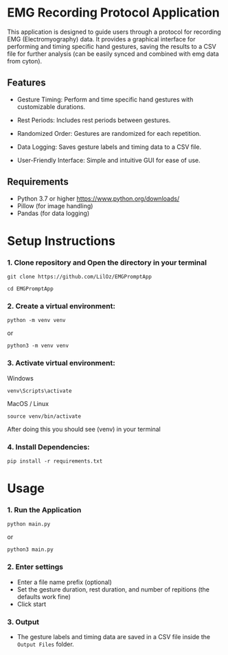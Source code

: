 # EMG Recording Protocol Application

This application is designed to guide users through a protocol for recording EMG (Electromyography) data. It provides a graphical interface for performing and timing specific hand gestures, saving the results to a CSV file for further analysis (can be easily synced and combined with emg data from cyton).

## Features

- Gesture Timing: Perform and time specific hand gestures with customizable durations.

- Rest Periods: Includes rest periods between gestures.

- Randomized Order: Gestures are randomized for each repetition.

- Data Logging: Saves gesture labels and timing data to a CSV file.

- User-Friendly Interface: Simple and intuitive GUI for ease of use.

## Requirements

- Python 3.7 or higher https://www.python.org/downloads/
- Pillow (for image handling)
- Pandas (for data logging)

# Setup Instructions

### 1. Clone repository and Open the directory in your terminal

```
git clone https://github.com/LilOz/EMGPromptApp
```

```
cd EMGPromptApp
```

### 2. Create a virtual environment:

```
python -m venv venv
```

or

```
python3 -m venv venv
```

### 3. Activate virtual environment:

Windows

```
venv\Scripts\activate
```

MacOS / Linux

```
source venv/bin/activate
```

After doing this you should see (venv) in your terminal

### 4. Install Dependencies:

```
pip install -r requirements.txt
```

# Usage

### 1. Run the Application

```
python main.py
```
or
```
python3 main.py
```

### 2. Enter settings

- Enter a file name prefix (optional)
- Set the gesture duration, rest duration, and number of repitions (the defaults work fine)
- Click start

### 3. Output

- The gesture labels and timing data are saved in a CSV file inside the `Output Files` folder.
